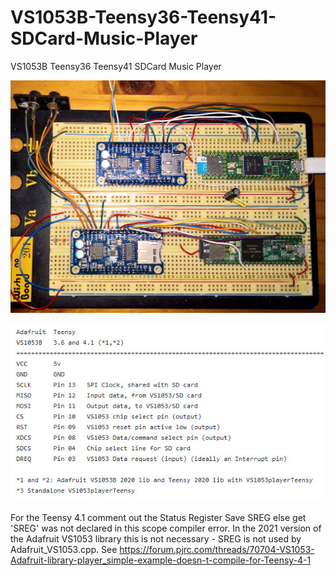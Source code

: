# VS1053B-Teensy36-Teensy41-SDCard-Music-Player
VS1053B Teensy36 Teensy41 SDCard Music Player
<p align="left">
<img src="images/Teensy36Teensy41VS1053SDPlayer.jpg" width="700" /> 
<br>

<p align="left">
<img src="images/connect.jpg" width="595" /> 
<br>

For the Teensy 4.1 comment out the Status Register Save SREG else get 'SREG' was not declared in this scope compiler error. In the 2021 version of the Adafruit VS1053 library this is not necessary - SREG is not used by Adafruit_VS1053.cpp. See https://forum.pjrc.com/threads/70704-VS1053-Adafruit-library-player_simple-example-doesn-t-compile-for-Teensy-4-1

